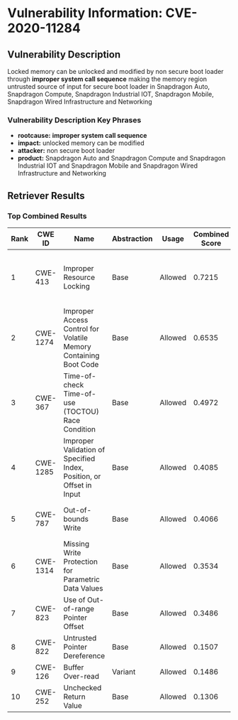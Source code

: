 # Vulnerability Information: CVE-2020-11284

## Vulnerability Description
Locked memory can be unlocked and modified by non secure boot loader through **improper system call sequence** making the memory region untrusted source of input for secure boot loader in Snapdragon Auto, Snapdragon Compute, Snapdragon Industrial IOT, Snapdragon Mobile, Snapdragon Wired Infrastructure and Networking

### Vulnerability Description Key Phrases
- **rootcause:** **improper system call sequence**
- **impact:** unlocked memory can be modified
- **attacker:** non secure boot loader
- **product:** Snapdragon Auto and Snapdragon Compute and Snapdragon Industrial IOT and Snapdragon Mobile and Snapdragon Wired Infrastructure and Networking

## Retriever Results

### Top Combined Results

| Rank | CWE ID | Name | Abstraction | Usage | Combined Score | Retrievers | Individual Scores |
|------|--------|------|-------------|-------|---------------|------------|-------------------|
| 1 | CWE-413 | Improper Resource Locking | Base | Allowed | 0.7215 | dense, sparse, graph | dense: 0.585, sparse: 0.407, graph: 0.548 |
| 2 | CWE-1274 | Improper Access Control for Volatile Memory Containing Boot Code | Base | Allowed | 0.6535 | dense, sparse, graph | dense: 0.635, sparse: 0.214, graph: 0.597 |
| 3 | CWE-367 | Time-of-check Time-of-use (TOCTOU) Race Condition | Base | Allowed | 0.4972 | sparse, graph | sparse: 0.244, graph: 1.000 |
| 4 | CWE-1285 | Improper Validation of Specified Index, Position, or Offset in Input | Base | Allowed | 0.4085 | dense, sparse | dense: 0.554, sparse: 0.229 |
| 5 | CWE-787 | Out-of-bounds Write | Base | Allowed | 0.4066 | sparse, graph | sparse: 0.218, graph: 0.789 |
| 6 | CWE-1314 | Missing Write Protection for Parametric Data Values | Base | Allowed | 0.3534 | sparse, graph | sparse: 0.252, graph: 0.586 |
| 7 | CWE-823 | Use of Out-of-range Pointer Offset | Base | Allowed | 0.3486 | sparse, graph | sparse: 0.233, graph: 0.602 |
| 8 | CWE-822 | Untrusted Pointer Dereference | Base | Allowed | 0.1507 | sparse | sparse: 0.263 |
| 9 | CWE-126 | Buffer Over-read | Variant | Allowed | 0.1486 | sparse | sparse: 0.281 |
| 10 | CWE-252 | Unchecked Return Value | Base | Allowed | 0.1306 | sparse | sparse: 0.228 |

